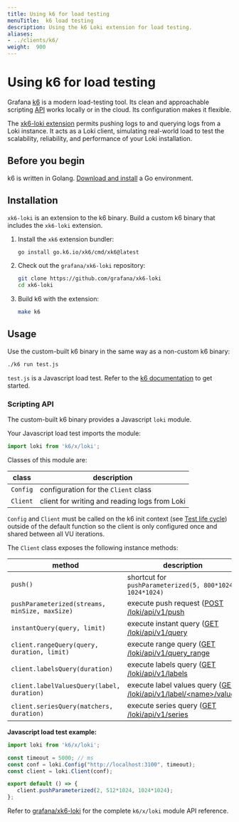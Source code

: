 ```yaml
---
title: Using k6 for load testing
menuTitle:  k6 load testing 
description: Using the k6 Loki extension for load testing.
aliases: 
- ../clients/k6/
weight:  900
---
```


# Using k6 for load testing

Grafana [k6](https://grafana.com/oss/k6/) is a modern load-testing tool.
Its clean and approachable scripting [API](https://grafana.com/docs/k6/latest/javascript-api/)
works locally or in the cloud.
Its configuration makes it flexible.

The [xk6-loki extension](https://github.com/grafana/xk6-loki) permits pushing logs to and querying logs from a Loki instance.
It acts as a Loki client, simulating real-world load to test the scalability,
reliability, and performance of your Loki installation.

## Before you begin

k6 is written in Golang. [Download and install](https://go.dev/doc/install) a Go environment.

## Installation

`xk6-loki` is an extension to the k6 binary.
Build a custom k6 binary that includes the `xk6-loki` extension.

1. Install the `xk6` extension bundler:

   ```bash
   go install go.k6.io/xk6/cmd/xk6@latest
   ```

1. Check out the `grafana/xk6-loki` repository:

   ```bash
   git clone https://github.com/grafana/xk6-loki
   cd xk6-loki
   ```

1. Build k6 with the extension:

   ```bash
   make k6
   ```

## Usage

Use the custom-built k6 binary in the same way as a non-custom k6 binary:

```bash
./k6 run test.js
```

`test.js` is a Javascript load test.
Refer to the [k6 documentation](https://grafana.com/docs/k6/latest/) to get started.

### Scripting API

The custom-built k6 binary provides a Javascript `loki` module.

Your Javascript load test imports the module: 

```js
import loki from 'k6/x/loki';
```

Classes of this module are:

| class | description |
| ----- | ----------- |
| `Config` | configuration for the `Client` class |
| `Client` | client for writing and reading logs from Loki |

`Config` and `Client` must be called on the k6 init context (see
[Test life cycle](https://grafana.com/docs/k6/latest/using-k6/test-lifecycle/)) outside of the
default function so the client is only configured once and shared between all
VU iterations.

The `Client` class exposes the following instance methods:

| method | description |
| ------ | ----------- |
| `push()` | shortcut for `pushParameterized(5, 800*1024, 1024*1024)` |
| `pushParameterized(streams, minSize, maxSize)` | execute push request ([POST /loki/api/v1/push](https://grafana.com/docs/loki/<LOKI_VERSION>/reference/loki-http-api#ingest-logs) |
| `instantQuery(query, limit)` | execute instant query  ([GET /loki/api/v1/query](https://grafana.com/docs/loki/<LOKI_VERSION>/reference/loki-http-api#query-logs-at-a-single-point-in-time) |
| `client.rangeQuery(query, duration, limit)` | execute range query  ([GET /loki/api/v1/query_range](https://grafana.com/docs/loki/<LOKI_VERSION>/reference/loki-http-api#query-logs-within-a-range-of-time) |
| `client.labelsQuery(duration)` | execute labels query  ([GET /loki/api/v1/labels](https://grafana.com/docs/loki/<LOKI_VERSION>/reference/loki-http-api#query-labels) |
| `client.labelValuesQuery(label, duration)` | execute label values query  ([GET /loki/api/v1/label/\<name\>/values](https://grafana.com/docs/loki/<LOKI_VERSION>/reference/loki-http-api#query-label-values) |
| `client.seriesQuery(matchers, duration)` | execute series query  ([GET /loki/api/v1/series](https://grafana.com/docs/loki/<LOKI_VERSION>/reference/loki-http-api#query-streams) |

**Javascript load test example:**

```js
import loki from 'k6/x/loki';

const timeout = 5000; // ms
const conf = loki.Config("http://localhost:3100", timeout);
const client = loki.Client(conf);

export default () => {
   client.pushParameterized(2, 512*1024, 1024*1024);
};
```

Refer to
[grafana/xk6-loki](https://github.com/grafana/xk6-loki#javascript-api)
for the complete `k6/x/loki` module API reference.
